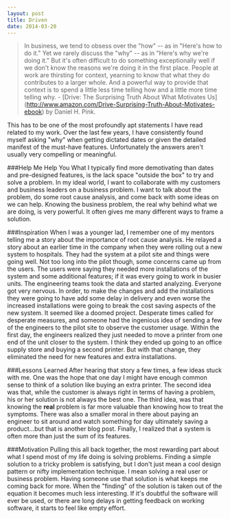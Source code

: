 ```yaml
---
layout: post
title: Driven
date: 2014-03-20
---
```


>In business, we tend to obsess over the "how" -- as in "Here's how to do it." Yet we rarely discuss the "why" -- as in "Here's why we're doing it." But it's often difficult to do something exceptionally well if we don't know the reasons we're doing it in the first place. People at work are thirsting for context, yearning to know that what they do contributes to a larger whole. And a powerful way to provide that context is to spend a little less time telling how and a little more time telling why. - [Drive: The Surprising Truth About What Motivates Us] (http://www.amazon.com/Drive-Surprising-Truth-About-Motivates-ebook) by Daniel H. Pink.

This has to be one of the most profoundly apt statements I have read related to my work. Over the last few years, I have consistently found myself asking "why" when getting dictated dates or given the detailed manifest of the must-have features. Unfortunately the answers aren't usually very compelling or meaningful.

###Help Me Help You
What I typically find more demotivating than dates and pre-designed features, is the lack space "outside the box" to try and solve a problem. In my ideal world, I want to collaborate with my customers and business leaders on a business problem. I want to talk about the problem, do some root cause analysis, and come back with some ideas on we can help. Knowing the business problem, the real why behind what we are doing, is very powerful. It often gives me many different ways to frame a solution.

###Inspiration
When I was a younger lad, I remember one of my mentors telling me a story about the importance of root cause analysis. He relayed a story about an earlier time in the company when they were rolling out a new system to hospitals. They had the system at a pilot site and things were going well. Not too long into the pilot though, some concerns came up from the users. The users were saying they needed more installations of the system and some additional features; if it was every going to work in busier units. The engineering teams took the data and started analyzing. Everyone got very nervous. In order, to make the changes and add the installations they were going to have add some delay in delivery and even worse the increased installations were going to break the cost saving aspects of the new system. It seemed like a doomed project. Desperate times called for desperate measures, and someone had the ingenious idea of sending a few of the engineers to the pilot site to observe the customer usage. Within the first day, the engineers realized they just needed to move a printer from one end of the unit closer to the system. I think they ended up going to an office supply store and buying a second printer. But with that change, they eliminated the need for new features and extra installations.

###Lessons Learned
After hearing that story a few times, a few ideas stuck with me. One was the hope that one day I might have enough common sense to think of a solution like buying an extra printer. The second idea was that, while the customer is always right in terms of having a problem, his or her solution is not always the best one. The third idea, was that knowing the **real** problem is far more valuable than knowing how to treat the symptoms. There was also a smaller moral in there about paying an engineer to sit around and watch something for day ultimately saving a product...but that is another blog post. Finally, I realized that a system is often more than just the sum of its features. 

###Motivation
Pulling this all back together, the most rewarding part about what I spend most of my life doing is solving problems. Finding a simple solution to a tricky problem is satisfying, but I don't just mean a cool design pattern or nifty implementation technique. I mean solving a real user or business problem. Having someone use that solution is what keeps me coming back for more. When the "finding" of the solution is taken out of the equation it becomes much less interesting. If it's doubtful the software will ever be used, or there are long delays in getting feedback on working software, it starts to feel like empty effort.
